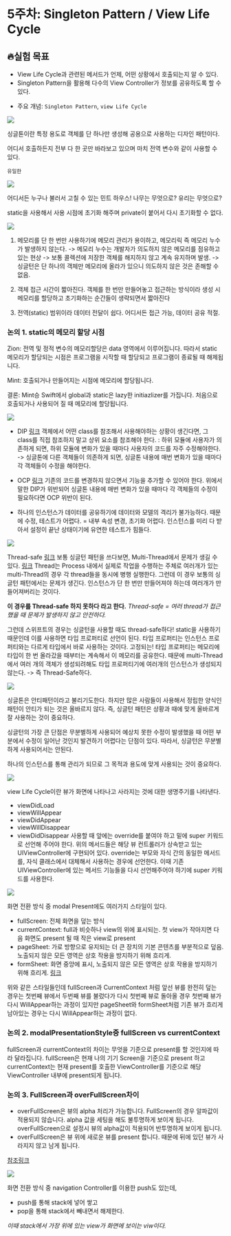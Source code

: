 # 5주차: Singleton Pattern / View Life Cycle
## 🔥실험 목표
    
- View Life Cycle과 관련된 메서드가 언제, 어떤 상황에서 호출되는지 알 수 있다.
- Singleton Pattern을 활용해 다수의 View Controller가 정보를 공유하도록 할 수 있다.
* 주요 개념: `Singleton Pattern`, `view Life Cycle`
 
![](https://hackmd.io/_uploads/r1vXiJkL3.png)

싱글톤이란 특정 용도로 객체를 단 하나만 생성해 공용으로 사용하는 디자인 패턴이다.

어디서 호출하든지 전부 다 한 곳만 바라보고 있으며 마치 전역 변수와 같이 사용할 수 있다. 

`유일한`

![](https://hackmd.io/_uploads/By0ViJyL2.png)
    
어디서든 누구나 불러서 고칠 수 있는 민트 하우스! 나무는 무엇으로? 유리는 무엇으로?

static을 사용해서 사용 시점에 초기화 해주며 private이 붙어서 다시 초기화할 수 없다.
    
![](https://hackmd.io/_uploads/rJ0rjk1Ih.png)

1. 메모리를 단 한 번만 사용하기에 메모리 관리가 용이하고, 메모리릭 즉 메모리 누수가 발생하지 않는다. 
    -> 메모리 누수는 개발자가 의도하지 않은 메모리를 점유하고 있는 현상
    -> 보통 콜렉션에 저장한 객체를 해지하지 않고 계속 유지하며 발생.
    -> 싱글턴은 단 하나의 객체만 메모리에 올라가 있으니 의도하지 않은 것은 존해할 수 없음.
    
2. 객체 접근 시간이 짧아진다. 
    객체를 한 번만 만들어놓고 접근하는 방식이라 생성 시 메모리를 할당하고 초기화하는 순간들이 생략되면서 짧아진다
    
3. 전역(static) 범위이라 데이터 전달이 쉽다.
    어디서든 접근 가능, 데이터 공유 적절.
    
### 논의 1. static의 메모리 할당 시점
    
Zion: 전역 및 정적 변수의 메모리할당은 data 영역에서 이루어집니다. 따라서 static 메모리가 할당되는 시점은 프로그램을 시작할 때 할당되고 프로그램이 종료될 때 해제됩니다.
    
Mint: 호출되거나 만들어지는 시점에 메모리에 할당됩니다.
    
결론: Mint승
Swift에서 global과 static은 lazy한 initiazlizer를 가집니다. 처음으로 호출되거나 사용되어 질 때 메모리에 할당됩니다.

![](https://hackmd.io/_uploads/H1o8jJkL2.png)
- DIP [링크](https://inpa.tistory.com/entry/OOP-%F0%9F%92%A0-%EC%95%84%EC%A3%BC-%EC%89%BD%EA%B2%8C-%EC%9D%B4%ED%95%B4%ED%95%98%EB%8A%94-DIP-%EC%9D%98%EC%A1%B4-%EC%97%AD%EC%A0%84-%EC%9B%90%EC%B9%99)
    객체에서 어떤 class를 참조해서 사용해야하는 상황이 생긴다면, 그 class를 직접 참조하지 말고 상위 요소를 참조해야 한다.
    : 하위 모듈에 사용자가 의존하게 되면, 하위 모듈에 변화가 있을 때마다 사용자의 코드를 자주 수정해야한다.
    -> 싱글톤에 다른 객체들이 의존하게 되면, 싱글톤 내용에 매번 변화가 있을 때마다 각 객체들이 수정을 해야한다. 

- OCP [링크](https://nesoy.github.io/articles/2018-01/OCP)
    기존의 코드를 변경하지 않으면서 기능을 추가할 수 있어야 한다.
    위에서 말한 DIP가 위반되어 싱글톤 내용에 매번 변화가 있을 때마다 각 객체들의 수정이 필요하다면 OCP 위반이 된다. 
      
- 하나의 인스턴스가 데이터를 공유하기에 데이터와 모델의 격리가 불가능하다.
    때문에 수정, 테스트가 어렵다. = 내부 속성 변경, 초기화 어렵다.
    인스턴스를 미리 다 받아서 설정이 끝난 상태이기에 유연한 테스트가 힘들다.

![](https://hackmd.io/_uploads/BkCws1kUh.png)

Thread-safe [링크](https://80000coding.oopy.io/e9007ef5-e020-4a0f-84d2-129e4b5d3c6f)
보통 싱글턴 패턴을 쓰다보면, Multi-Thread에서 문제가 생길 수 있다. [링크](https://velog.io/@hkh1213/%EB%A9%80%ED%8B%B0%EC%8A%A4%EB%A0%88%EB%94%A9%EC%9D%98-%EC%9E%A5%EC%A0%90-%EB%8B%A8%EC%A0%90) Thread는 Process 내에서 실제로 작업을 수행하는 주체로 여러개가 있는 multi-Thread의 경우 각 thread들을 동시에 병행 실행한다. 그런데 이 경우 보통의 싱글턴 패턴에서는 문제가 생긴다. 인스턴스가 단 한 번만 만들어져야 하는데 여러개가 만들어져버리는 것이다. 
    
**이 경우를 Thread-safe 하지 못하다 라고 한다.**
_Thread-safe = 여러 thread가 접근했을 때 문제가 발생하지 않고 안전하다._

그런데 스위프트의 경우는 싱글턴을 사용할 때도 thread-safe하다!
static을 사용하기 때문인데 이를 사용하면 타입 프로퍼티로 선언이 된다. 
타입 프로퍼티는 인스턴스 프로퍼티와는 다르게 타입에서 바로 사용하는 것이다. 고정되는!
타입 프로퍼티는 메모리에 타입이 한 번 올라갔을 때부터는 계속해서 이 메모리를 공유한다. 
때문에 multi-Thread에서 여러 개의 객체가 생성되려해도 타입 프로퍼티기에 여러개의 인스턴스가 생성되지 않는다.
-> 즉 Thread-Safe하다.

![](https://hackmd.io/_uploads/BkEIZgkI2.png)

싱글톤은 안티패턴이라고 불리기도한다.
하지만 많은 사람들이 사용해서 정립한 양식인 패턴이 안티가 되는 것은 올바르지 않다.
즉, 싱글턴 패턴은 상황과 때에 맞게 올바르게 잘 사용하는 것이 중요하다.

싱글턴의 가장 큰 단점은 무분별하게 사용되어 예상치 못한 수정이 발생했을 때 어떤 부분에서 수정이 일어난 것인지 발견하기 어렵다는 단점이 있다.
따라서, 싱글턴은 무분별하게 사용되어서는 안된다.

하나의 인스턴스를 통해 관리가 되므로 그 목적과 용도에 맞게 사용되는 것이 중요하다.

![](https://hackmd.io/_uploads/HkrKoy1Uh.png)

view Life Cycle이란 뷰가 화면에 나타나고 사라지는 것에 대한 생명주기를 나타낸다. 
- viewDidLoad
- viewWillAppear
- viewDidAppear
- viewWillDisappear
- viewDidDisappear
사용할 때 앞에는 override를 붙여야 하고 밑에 super 키워드로 선언해 주어야 한다. 위의 메서드들은 해당 뷰 컨트롤러가 상속받고 있는 UIViewController에 구현되어 있다. override는 부모와 자식 간의 동일한 메서드를, 자식 클래스에서 대체해서 사용하는 경우에 선언한다. 이때 기존 UIViewController에 있는 메서드 기능들을 다시 선언해주어야 하기에 super 키워드를 사용한다. 

![](https://hackmd.io/_uploads/B1WcoykI3.png)

화면 전환 방식 중 modal Present에도 여러가지 스타일이 있다. 
- fullScreen: 전체 화면을 덮는 방식
- currentContext: full과 비슷하나 view의 위에 표시되는. 첫 view가 작아지면 다음 화면도 present 될 때 작은 view로 present
- pageSheet: 가로 방향으로 유지되는 더 큰 장치의 기본 콘텐츠를 부분적으로 덮음. 노출되지 않은 모든 영역은 상호 작용을 방지하기 위해 흐리게.
- formSheet: 화면 중앙에 표시, 노출되지 않은 모든 영역은 상호 작용을 방지하기 위해 흐리게. [링크](https://stackoverflow.com/questions/38584411/ios-page-sheet-form-sheet)

위와 같은 스타일들인데 fullScreen과 CurrentContext 처럼 앞선 뷰를 완전히 덮는 경우는 첫번째 뷰에서 두번째 뷰를 불렀다가 다시 첫번째 뷰로 돌아올 경우 첫번째 뷰가 다시 WillAppear하는 과정이 있지만 pageSheet와 formSheet처럼 기존 뷰가 흐리게 남아있는 경우는 다시 WillAppear하는 과정이 없다. 

### 논의 2. modalPresentationStyle중 fullScreen vs currentContext

fullScreen과 currentContext의 차이는 무엇을 기준으로 present를 할 것인지에 따라 달라집니다. fullScreen은 현재 나의 기기 Screen을 기준으로 present 하고 currentContext는 현재 present를 호출한 ViewController를 기준으로 해당 ViewController 내부에 present되게 됩니다. 

### 논의 3. FullScreen과 overFullScreen차이

- overFullScreen은 뷰의 alpha 처리가 가능합니다. FullScreen의 경우 알파값이 적용되지 않습니다. alpha 값을 세팅을 해도 불투명하게 보이게 됩니다. overFullScreen으로 설정시 뷰의 alpha값이 적용되어 반투명하게 보이게 됩니다.
- overFullScreen은 뷰 위에 새로운 뷰를 present 합니다. 때문에 뒤에 있던 뷰가 사라지지 않고 남게 됩니다.


[참조링크](https://magi82.github.io/ios-modal-presentation-style-01/)


![](https://hackmd.io/_uploads/SJTqikJL3.png)

화면 전환 방식 중 navigation Controller를 이용한 push도 있는데, 
- push를 통해 stack에 넣어 쌓고
- pop을 통해 stack에서 빼내면서 해제한다.

_이때 stack에서 가장 위에 있는 view가 화면에 보이는 viw이다._
